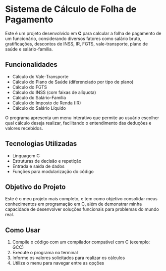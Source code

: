 # Sistema de Cálculo de Folha de Pagamento  

Este é um projeto desenvolvido em **C** para calcular a folha de pagamento de um funcionário, considerando diversos fatores como salário bruto, gratificações, descontos de INSS, IR, FGTS, vale-transporte, plano de saúde e salário-família.  

## Funcionalidades  

- Cálculo do Vale-Transporte  
- Cálculo do Plano de Saúde (diferenciado por tipo de plano)  
- Cálculo do FGTS  
- Cálculo do INSS (com faixas de alíquota)  
- Cálculo do Salário-Família  
- Cálculo do Imposto de Renda (IR)  
- Cálculo do Salário Líquido  

O programa apresenta um menu interativo que permite ao usuário escolher qual cálculo deseja realizar, facilitando o entendimento das deduções e valores recebidos.  

## Tecnologias Utilizadas  

- Linguagem C  
- Estruturas de decisão e repetição  
- Entrada e saída de dados  
- Funções para modularização do código  

## Objetivo do Projeto  

Este é o meu projeto mais completo, e tem como objetivo consolidar meus conhecimentos em programação em C, além de demonstrar minha capacidade de desenvolver soluções funcionais para problemas do mundo real.  

## Como Usar  

1. Compile o código com um compilador compatível com C (exemplo: GCC)  
2. Execute o programa no terminal  
3. Informe os valores solicitados para realizar os cálculos  
4. Utilize o menu para navegar entre as opções  



